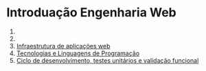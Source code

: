 # Introduação Engenharia Web

1. 
2.
3. [Infraestrutura de aplicações web](03-infraestrutura-de-aplicacoes-web.md)
4. [Tecnologias e Linguagens de Programação](04-tecnologias-e-linguagens-de-programacao.md)
5. [Ciclo de desenvolvimento, testes unitários e validação funcional](05-ciclo-de-desenvolvimento-testes-unitarios-e-validacao-funcional.md)